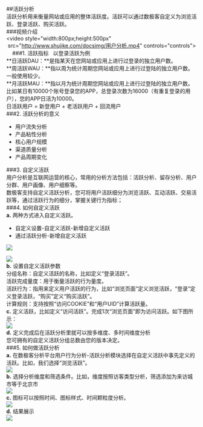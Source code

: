 ##活跃分析  
活跃分析用来衡量网站或应用的整体活跃度。活跃可以通过数极客自定义为浏览活跃、登录活跃、购买活跃。  
###视频介绍  
<video style="width:800px;height:500px"  src="http://www.shujike.com/docsimg/用户分析.mp4" controls="controls"></video>    
###1. 活跃指标  
以登录活跃为例  
**日活跃DAU：**是指某天在您网站或应用上进行过登录的独立用户数。  
**周活跃WAU：**指以周为统计周期您网站或应用上进行过登陆的独立用户数。一般使用较少。  
**月活跃MAU：**指以月为统计周期您网站或应用上进行过登陆的独立用户数。  
比如某日有10000个账号登录您的APP，总登录次数为16000（有重复登录的用户），您的APP日活为10000。  
日活跃用户 = 新登用户 + 老活跃用户 + 回流用户  
###2. 活跃分析的意义  
* 用户流失分析  
* 产品粘性分析  
* 核心用户规模  
* 渠道质量分析  
* 产品周期变化  

###3. 自定义活跃  
用户分析是互联网运营的核心，常用的分析方法包括：活跃分析、留存分析、用户分群、用户画像、用户细察等。  
数极客支持自定义活跃分析，您可将用户活跃细分为浏览活跃、互动活跃、交易活跃等，通过活跃行为的细分，掌握关键行为指标；  
###4. 如何自定义活跃  
**a.** 两种方式进入自定义活跃。  
* 自定义设置-自定义活跃-新增自定义活跃  
* 通过活跃分析-新增自定义活跃  

![](http://www.shujike.com/docsimg/自定义活跃1.jpg)  

![](http://www.shujike.com/docsimg/自定义活跃2.jpg)  
**b.** 设置自定义活跃参数  
分组名称：自定义活跃的名称，比如定义“登录活跃”。  
活跃完成量度：用于衡量活跃的行为量度。  
活跃行为：指用来定义用户活跃的行为，比如“浏览页面”定义浏览活跃，“登录”定义登录活跃，“购买”定义“购买活跃”。  
计算规则：支持按照“访问COOKIE”和“用户UID”计算活跃量。  
**c.** 定义活跃，比如定义“访问活跃”。完成1次“浏览页面”即为访问活跃。如下图所示：  
![](http://www.shujike.com/docsimg/自定义活跃3.jpg)  
**d.** 定义完成后在活跃分析里就可以按多维度、多时间维度分析  
您可拥有的自定义活跃分组总数由您的版本决定。  
###5. 如何做活跃分析  
**a.** 在数极客分析平台用户行为分析-活跃分析模块选择在自定义活跃中事先定义的活跃。比如，我们选择“浏览活跃”。  
![](http://www.shujike.com/docsimg/如何做活跃分析1.jpg)  
**b.** 选择分析维度和筛选条件。比如，维度按照访客类型分析，筛选添加为来访城市等于北京市  
![](http://www.shujike.com/docsimg/如何做活跃分析2.jpg)  
**c.** 图标可以按照时间、图标样式、时间颗粒度分析。  
![](http://www.shujike.com/docsimg/如何做活跃分析3.jpg)  
**d.** 结果展示  
![](http://www.shujike.com/docsimg/如何做活跃分析4.jpg)  
